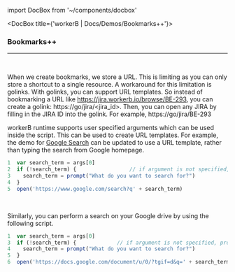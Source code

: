 import DocBox from '~/components/docbox'

<DocBox title={'workerB | Docs/Demos/Bookmarks++'}>

### **Bookmarks++**
<hr/>
<br/>

When we create bookmarks, we store a URL. This is limiting as you can only store a shortcut to a single resource. A workaround for this limitation is golinks. With golinks, you can support URL templates. So instead of bookmarking a URL like https://jira.workerb.io/browse/BE-293, you can create a golink: https://go/jira/<jira_id>. Then, you can open any JIRA by filling in the JIRA ID into the golink. For example, https://go/jira/BE-293

workerB runtime supports user specified arguments which can be used inside the script. This can be used to create URL templates. For example, the demo for [Google Search](/demos/googlesearch) can be updated to use a URL template, rather than typing the search from Google homepage.  

```javascript
1  var search_term = args[0]
2  if (!search_term) {                 // if argument is not specified, prompt the user
3    search_term = prompt("What do you want to search for?")
4  }
5  open('https://www.google.com/search?q' + search_term)
```

<br/>

Similarly, you can perform a search on your Google drive by using the following script. 

```javascript
1  var search_term = args[0]
3  if (!search_term) {             // if argument is not specified, prompt the user
4    search_term = prompt("What do you want to search for?")
5  }
6  open('https://docs.google.com/document/u/0/?tgif=d&q=' + search_term)
```

</DocBox>